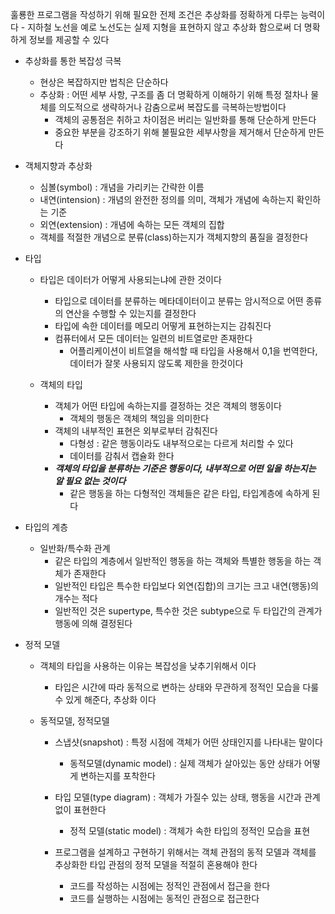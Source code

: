 훌룡한 프로그램을 작성하기 위해 필요한 전제 조건은 추상화를 정확하게 다루는 능력이다
    - 지하철 노선을 예로 노선도는 실제 지형을 표현하지 않고 추상화 함으로써 더 명확하게 정보를 제공할 수 있다

- 추상화를 통한 복잡성 극복
    - 현상은 복잡하지만 법칙은 단순하다
    - 추상화 : 어떤 세부 사항, 구조를 좀 더 명확하게 이해하기 위해 특정 절차나 물체를 의도적으로 생략하거나 감춤으로써 복잡도를 극복하는방법이다
        - 객체의 공통점은 취하고 차이점은 버리는 일반화를 통해 단순하게 만든다
        - 중요한 부분을 강조하기 위해 불필요한 세부사항을 제거해서 단순하게 만든다

    
- 객체지향과 추상화
    - 심볼(symbol) : 개념을 가리키는 간략한 이름
    - 내연(intension) : 개념의 완전한 정의를 의미, 객체가 개념에 속하는지 확인하는 기준 
    - 외연(extension) : 개념에 속하는 모든 객체의 집합
    - 객체를 적절한 개념으로 분류(class)하는지가 객체지향의 품질을 결정한다

- 타입
    - 타입은 데이터가 어떻게 사용되는냐에 관한 것이다
        - 타입으로 데이터를 분류하는 메타데이터이고 분류는 암시적으로 어떤 종류의 연산을 수행할 수 있는지를 결정한다
        - 타입에 속한 데이터를 메모리 어떻게 표현하는지는 감춰진다
        - 컴퓨터에서 모든 데이터는 일련의 비트열로만 존재한다
            - 어플리케이션이 비트열을 해석할 때 타입을 사용해서 0,1을 번역한다, 데이터가 잘못 사용되지 않도록 제한을 한것이다
    
    - 객체의 타입
        - 객체가 어떤 타입에 속하는지를 결정하는 것은 객체의 행동이다
            - 객체의 행동은 객체의 책임을 의미한다
        - 객체의 내부적인 표현은 외부로부터 감춰진다
            - 다형성 : 같은 행동이라도 내부적으로는 다르게 처리할 수 있다
            - 데이터를 감춰서 캡슐화 한다
        - ***객체의 타입을 분류하는 기준은 행동이다, 내부적으로 어떤 일을 하는지는 알 필요 없는 것이다*** 
            - 같은 행동을 하는 다형적인 객체들은 같은 타입, 타입계층에 속하게 된다

- 타입의 계층
    - 일반화/특수화 관계 
        - 같은 타입의 계층에서 일반적인 행동을 하는 객체와 특별한 행동을 하는 객체가 존재한다
        - 일반적인 타입은 특수한 타입보다 외연(집합)의 크기는 크고 내연(행동)의 개수는 적다 
        - 일반적인 것은 supertype, 특수한 것은 subtype으로 두 타입간의 관계가 행동에 의해 결정된다
    
- 정적 모델
    - 객체의 타입을 사용하는 이유는 복잡성을 낮추기위해서 이다
        - 타입은 시간에 따라 동적으로 변하는 상태와 무관하게 정적인 모습을 다룰 수 있게 해준다, 추상화 이다
    
    - 동적모델, 정적모델
        - 스냅샷(snapshot) : 특정 시점에 객체가 어떤 상태인지를 나타내는 말이다
            - 동적모델(dynamic model) : 실제 객체가 살아있는 동안 상태가 어떻게 변하는지를 포착한다

        - 타입 모델(type diagram) : 객체가 가질수 있는 상태, 행동을 시간과 관계없이 표현한다 
            - 정적 모델(static model) : 객체가 속한 타입의 정적인 모습을 표현
    
        - 프로그램을 설계하고 구현하기 위해서는 객체 관점의 동적 모델과 객체를 추상화한 타입 관점의 정적 모델을 적절히 혼용해야 한다
            - 코드를 작성하는 시점에는 정적인 관점에서 접근을 한다
            - 코드를 실행하는 시점에는 동적인 관점으로 접근한다
        
